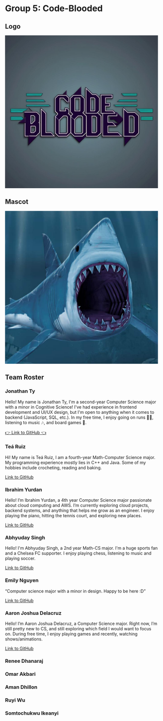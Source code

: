 # Group 5: Code-Blooded
## Logo
![logo](branding/logo.png)

## Mascot
![mascot](branding/mascot.png)


## Team Roster
### Jonathan Ty

Hello! My name is Jonathan Ty, I'm a second-year Computer Science major with a minor in Cognitive Science! I've had experience in frontend development and UI/UX design, but I'm open to anything when it comes to backend (JavaScript, SQL, etc.). In my free time, I enjoy going on runs 🏃‍♂️, listening to music 🎶, and board games 🎲.

[👉 Link to GitHub 👈](https://github.com/jonathan-ty)

### Teá Ruiz

Hi! My name is Teá Ruiz, I am a fourth-year Math-Computer Science major. My programming experience mostly lies in C++ and Java. Some of my hobbies include crocheting, reading and baking. 

[Link to GitHub](https://tearuiz.github.com/tearuiz)

### Ibrahim Yurdan

Hello! I’m Ibrahim Yurdan, a 4th year Computer Science major passionate about cloud computing and AWS.
 I’m currently exploring cloud projects, backend systems, and anything that helps me grow as an engineer.
I enjoy playing the piano, hitting the tennis court, and exploring new places.

[Link to GitHub](https://github.com/ibrahimyurdan)

### Abhyuday Singh

Hello! I'm Abhyuday Singh, a 2nd year Math-CS major. I'm a huge sports fan and a Chelsea FC supporter. I enjoy playing chess, listening to music and playing soccer.

[Link to GitHub](https://github.com/Abhyuday180)

### Emily Nguyen

“Computer science major with a minor in design. Happy to be here :D”

[Link to GitHub](https://github.com/emngi)

### Aaron Joshua Delacruz

Hello! I’m Aaron Joshua Delacruz, a Computer Science major. Right now, I’m still pretty new to CS, and still exploring which field I would want to focus on. During free time, I enjoy playing games and recently, watching shows/animations.

[Link to GitHub](https://github.com/ALDCLAB)

### Renee Dhanaraj

### Omar Akbari

### Aman Dhillon

### Ruyi Wu

### Somtochukwu Ikeanyi
